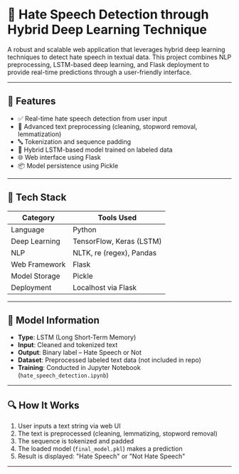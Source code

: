 # 🧠 Hate Speech Detection through Hybrid Deep Learning Technique

A robust and scalable web application that leverages hybrid deep learning techniques to detect hate speech in textual data. This project combines NLP preprocessing, LSTM-based deep learning, and Flask deployment to provide real-time predictions through a user-friendly interface.

---

## 🚀 Features

- ✅ Real-time hate speech detection from user input
- 🔄 Advanced text preprocessing (cleaning, stopword removal, lemmatization)
- 🔤 Tokenization and sequence padding
- 🤖 Hybrid LSTM-based model trained on labeled data
- 🌐 Web interface using Flask
- 📦 Model persistence using Pickle

---

## 🧰 Tech Stack

| Category      | Tools Used                   |
|---------------|------------------------------|
| Language      | Python                       |
| Deep Learning | TensorFlow, Keras (LSTM)     |
| NLP           | NLTK, re (regex), Pandas     |
| Web Framework | Flask                        |
| Model Storage | Pickle                       |
| Deployment    | Localhost via Flask          |

---

## 🧪 Model Information

- **Type**: LSTM (Long Short-Term Memory)
- **Input**: Cleaned and tokenized text
- **Output**: Binary label – Hate Speech or Not
- **Dataset**: Preprocessed labeled text data (not included in repo)
- **Training**: Conducted in Jupyter Notebook (`hate_speech_detection.ipynb`)

---

## 🔍 How It Works

1. User inputs a text string via web UI
2. The text is preprocessed (cleaning, lemmatizing, stopword removal)
3. The sequence is tokenized and padded
4. The loaded model (`final_model.pkl`) makes a prediction
5. Result is displayed: "Hate Speech" or "Not Hate Speech"

---

